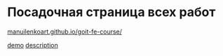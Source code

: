 # Посадочная страница всех работ

[manuilenkoart.github.io/goit-fe-course/](https://manuilenkoart.github.io/goit-fe-course/)

[demo](https://manuilenkoart.github.io/goit-fe-course/html-css/module-03/index-main.html)
[description](https://github.com/Manuilenkoart/goit-fe-course/tree/master/html-css/module-03)
